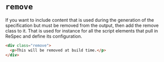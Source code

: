# `remove`

If you want to include content that is used during the generation of the specification but must be removed from the output, then add the remove class to it. That is used for instance for all the script elements that pull in ReSpec and define its configuration.


```html "example": "Remove some content once ReSpec has finished processing."
<div class="remove">
  <p>This will be removed at build time.</p>
</div>
```
